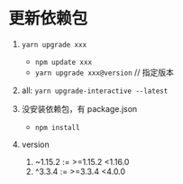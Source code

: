 # 更新依赖包

1. `yarn upgrade xxx`

   - `npm update xxx`
   - `yarn upgrade xxx@version` // 指定版本

2. all: `yarn upgrade-interactive --latest`
3. 没安装依赖包，有 package.json
   - `npm install`
4. version
   1. ~1.15.2 := >=1.15.2 <1.16.0
   2. ^3.3.4 := >=3.3.4 <4.0.0

